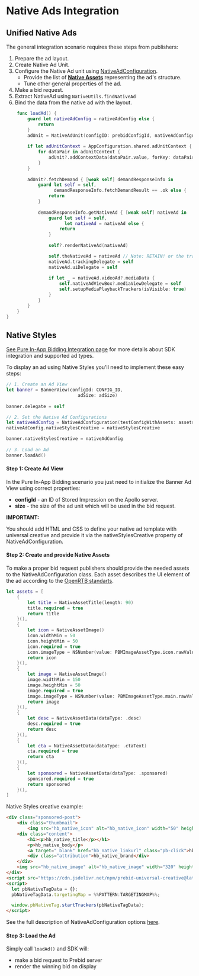 # Native Ads Integration

## Unified Native Ads

The general integration scenario requires these steps from publishers:

1. Prepare the ad layout.
2. Create Native Ad Unit.
3. Configure the Native Ad unit using [NativeAdConfiguration](../../info-modules/native/in-app-bidding-native-ad-configuration.md).
    * Provide the list of **[Native Assets](../../info-modules/in-app-bidding-native-guidelines-info.md#components)** representing the ad's structure.
    * Tune other general properties of the ad.
4. Make a bid request.
5. Extract NativeAd using `NativeUtils.findNativeAd`
7. Bind the data from the native ad with the layout.


``` swift
    func loadAd() {
        guard let nativeAdConfig = nativeAdConfig else {
            return
        }
        adUnit = NativeAdUnit(configID: prebidConfigId, nativeAdConfiguration: nativeAdConfig)
        
        if let adUnitContext = AppConfiguration.shared.adUnitContext {
            for dataPair in adUnitContext {
                adUnit?.addContextData(dataPair.value, forKey: dataPair.key)
            }
        }
        
        adUnit?.fetchDemand { [weak self] demandResponseInfo in
            guard let self = self,
                  demandResponseInfo.fetchDemandResult == .ok else {
                return
            }
            
            demandResponseInfo.getNativeAd { [weak self] nativeAd in
                guard let self = self,
                      let nativeAd = nativeAd else {
                    return
                }
                                
                self?.renderNativeAd(nativeAd)

                self.theNativeAd = nativeAd // Note: RETAIN! or the tracking will not occur!
                nativeAd.trackingDelegate = self
                nativeAd.uiDelegate = self
                
                if let _ = nativeAd.videoAd?.mediaData {
                    self.nativeAdViewBox?.mediaViewDelegate = self
                    self.setupMediaPlaybackTrackers(isVisible: true)
                }
            }
        }
    }
}
```

## Native Styles

[See Pure In-App Bidding Integration page](../integration-gam/ios-in-app-bidding-gam-info.md) for more details about SDK integration and supported ad types.

To display an ad using Native Styles you'll need to implement these easy steps:

``` swift
// 1. Create an Ad View
let banner = BannerView(configId: CONFIG_ID,
                           adSize: adSize)
    
banner.delegate = self

// 2. Set the Native Ad Configurations
let nativeAdConfig = NativeAdConfiguration(testConfigWithAssets: assets)
nativeAdConfig.nativeStylesCreative = nativeStylesCreative

banner.nativeStylesCreative = nativeAdConfig
    
// 3. Load an Ad
banner.loadAd()
```

#### Step 1: Create Ad View

In the Pure In-App Bidding scenario you just need to initialize the Banner Ad View using correct properties:

- **configId** - an ID of Stored Impression on the Apollo server.
- **size** - the size of the ad unit which will be used in the bid request.


**IMPORTANT:**

You should add HTML and CSS to define your native ad template with universal creative and provide it via the nativeStylesCreative  property of NativeAdConfiguration.

#### Step 2: Create and provide Native Assets

To make a proper bid request publishers should provide the needed assets to the NativeAdConfiguration class. Each asset describes the UI element of the ad according to the [OpenRTB standarts](https://www.iab.com/wp-content/uploads/2018/03/OpenRTB-Native-Ads-Specification-Final-1.2.pdf).

``` swift
let assets = [
    {
        let title = NativeAssetTitle(length: 90)
        title.required = true
        return title
    }(),
    {
        let icon = NativeAssetImage()
        icon.widthMin = 50
        icon.heightMin = 50
        icon.required = true
        icon.imageType = NSNumber(value: PBMImageAssetType.icon.rawValue)
        return icon
    }(),
    {
        let image = NativeAssetImage()
        image.widthMin = 150
        image.heightMin = 50
        image.required = true
        image.imageType = NSNumber(value: PBMImageAssetType.main.rawValue)
        return image
    }(),
    {
        let desc = NativeAssetData(dataType: .desc)
        desc.required = true
        return desc
    }(),
    {
        let cta = NativeAssetData(dataType: .ctaText)
        cta.required = true
        return cta
    }(),
    {
        let sponsored = NativeAssetData(dataType: .sponsored)
        sponsored.required = true
        return sponsored
    }(),
]
```

Native Styles creative example:

``` html
<div class="sponsored-post">
    <div class="thumbnail">
        <img src="hb_native_icon" alt="hb_native_icon" width="50" height="50"></div>
    <div class="content">
        <h1><p>hb_native_title</p></h1>
        <p>hb_native_body</p>
        <a target="_blank" href="hb_native_linkurl" class="pb-click">hb_native_cta</a>
        <div class="attribution">hb_native_brand</div>
    </div>
    <img src="hb_native_image" alt="hb_native_image" width="320" height="50">
</div>
<script src="https://cdn.jsdelivr.net/npm/prebid-universal-creative@latest/dist/native-trk.js"></script>
<script>
  let pbNativeTagData = {};
  pbNativeTagData.targetingMap = %%PATTERN:TARGETINGMAP%%;

  window.pbNativeTag.startTrackers(pbNativeTagData);
</script>
```


See the full description of NativeAdConfiguration options [here](../native/ios-native-ad-configuration.md).


#### Step 3: Load the Ad

Simply call `loadAd()` and SDK will:

- make a bid request to Prebid server
- render the winning bid on display


